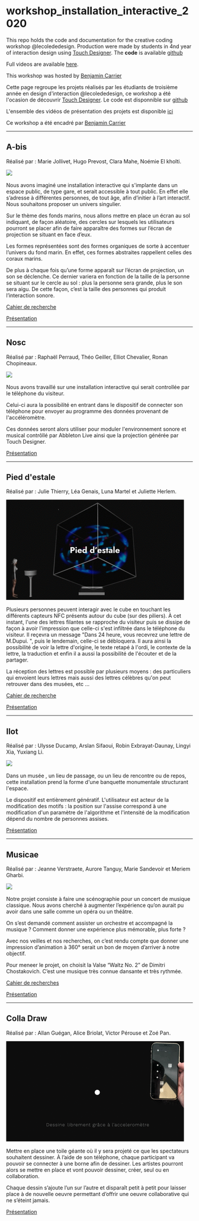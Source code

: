 # workshop_installation_interactive_2020
This repo holds the code and documentation for the creative coding workshop @lecolededesign. Production were made by students in 4nd year of interaction design using [Touch Designer](https://derivative.ca/). The **code** is available [github](https://github.com/AtelierNum/workshop_installation_interactive_2020)

Full videos are available [here](https://github.com/AtelierNum/workshop_installation_interactive/releases/tag/1.0).

This workshop was hosted by [Benjamin Carrier](https://www.instagram.com/benjarier/)


Cette page regroupe les projets réalisés par les étudiants de troisième année en design d'interaction @lecolededesign, ce workshop a été l'ocasion de découvrir [Touch Designer](https://derivative.ca/). Le code est disponnible sur [github](https://github.com/AtelierNum/workshop_code_creatif_1920)


L'ensemble des vidéos de présentation des projets est disponible [ici](https://github.com/AtelierNum/workshop_installation_interactive/releases/tag/1.0)

Ce workshop a été encadré par [Benjamin Carrier](https://www.instagram.com/benjarier/)

---
## A-bis

Réalisé par : Marie Jollivet, Hugo Prevost, Clara Mahe, Noémie El kholti.

![](A-bis/A-bis.gif)

Nous avons imaginé une installation interactive qui s'implante dans un espace public, de type gare, et serait accessible à tout public. En effet elle s’adresse à différentes personnes, de tout âge, afin d’initier à l’art interactif. Nous souhaitons proposer un univers singulier.

Sur le thème des fonds marins, nous allons mettre en place un écran au sol indiquant, de façon aléatoire, des cercles sur lesquels les utilisateurs pourront se placer afin de faire apparaître des formes sur l’écran de projection se situant en face d’eux.

Les formes représentées sont des formes organiques de sorte à accentuer l’univers du fond marin. En effet, ces formes abstraites rappellent celles des coraux marins.

De plus à chaque fois qu’une forme apparaît sur l’écran de projection, un son se déclenche. Ce dernier variera en fonction de la taille de la personne se situant sur le cercle au sol : plus la personne sera grande, plus le son sera aigu. De cette façon, c’est la taille des personnes qui produit l’interaction sonore.

[Cahier de recherche](https://github.com/AtelierNum/workshop_installation_interactive_2020/blob/master/A-bis/documentation.pdf)

[Présentation](https://github.com/AtelierNum/workshop_installation_interactive_2020/blob/master/A-bis/presentation.pdf)

---
## Nosc

Réalisé par : Raphaël Perraud, Théo Geiller, Elliot Chevalier, Ronan Chopineaux.

![](Nosc/nosc.gif)

Nous avons travaillé sur une installation interactive qui serait controllée par le téléphone du visiteur.

Celui-ci aura la possibilité en entrant dans le dispositif de connecter son téléphone pour envoyer au programme des données provenant de l'accéléromètre. 

Ces données seront alors utiliser pour moduler l'environnement sonore et musical contrôllé par Abbleton Live ainsi que la projection générée par Touch Designer.


[Présentation](https://github.com/AtelierNum/workshop_installation_interactive_2020/blob/master/Nosc/presentation.pdf)


---
## Pied d'estale

Réalisé par : Julie Thierry, Léa Genais, Luna Martel et Juliette Herlem.

![](Pied_d_estale/pied_d_estale.gif)

Plusieurs personnes peuvent interagir avec le cube en touchant les différents capteurs NFC présents autour du cube (sur des piliers). À cet instant, l'une des lettres filantes se rapproche du visiteur puis se dissipe de façon à avoir l'impression que celle-ci s'est infiltrée dans le téléphone du visiteur. Il reçevra un message "Dans 24 heure, vous recevrez une lettre de M.Dupui. ", puis le lendemain, celle-ci se débloquera. Il aura ainsi la possibilité de voir la lettre d'origine, le texte retapé à l'ordi, le contexte de la lettre, la traduction et enfin il a aussi la possibilité de l'écouter et de la partager.


La réception des lettres est possible par plusieurs moyens : des particuliers qui envoient leurs lettres mais aussi des lettres célèbres qu'on peut retrouver dans des musées, etc …


[Cahier de recherche](https://github.com/AtelierNum/workshop_installation_interactive_2020/blob/master/Pied_d_estale/documentation.pdf)

[Présentation](https://github.com/AtelierNum/workshop_installation_interactive_2020/blob/master/Pied_d_estale/presentation.pdf)

---
## Ilot

Réalisé par : Ulysse Ducamp, Arslan Sifaoui, Robin Exbrayat-Daunay, Lingyi Xia, Yuxiang Li. 

![](Ilot/ilot.gif)

Dans un musée , un lieu de passage, ou un lieu de rencontre ou de repos, cette installation prend la forme d'une banquette monumentale structurant l'espace.

Le dispositif est entièrement génératif. L'utilisateur est acteur de la modification des motifs : la position sur l'assise correspond à une modification d'un paramètre de l'algorithme et l'intensité de la modification dépend du nombre de personnes assises.

[Présentation](https://github.com/AtelierNum/workshop_installation_interactive_2020/blob/master/Ilot/presentation.pdf)

---
## Musicae

Réalisé par : Jeanne Verstraete, Aurore Tanguy, Marie Sandevoir et Meriem Gharbi.

![](Musicae/musicae.gif)

Notre projet consiste à faire une scénographie pour un concert de musique classique. Nous avons cherché à augmenter l’expérience qu’on aurait pu avoir dans une salle comme un opéra ou un théâtre.

On s’est demandé comment assister un orchestre et accompagné la musique ? Comment donner une expérience plus mémorable, plus forte ?

Avec nos veilles et nos recherches, on c’est rendu compte que donner une impression d’animation à 360° serait un bon de moyen d’arriver à notre objectif.

Pour meneer le projet, on choisit la Valse “Waltz No. 2” de Dimitri Chostakovich. C’est une musique très connue dansante et très rythmée.

[Cahier de recherches](https://github.com/AtelierNum/workshop_installation_interactive_2020/blob/master/Musicae/documentation.pdf)

[Présentation](https://github.com/AtelierNum/workshop_installation_interactive_2020/blob/master/Musicae/presentation.pdf)

---
## Colla Draw

Réalisé par : Allan Guégan, Alice Briolat, Victor Pérouse et Zoé Pan. 

![](Colla_draw/Colla_draw.gif)

Mettre en place une toile géante où il y sera projeté ce que les spectateurs souhaitent dessiner. À l’aide de son téléphone, chaque participant va pouvoir se connecter à une borne afin de dessiner.
Les artistes pourront alors se mettre en place et vont pouvoir dessiner, créer, seul ou en collaboration.

Chaque dessin s’ajoute l’un sur l’autre et disparaît petit à petit pour laisser place à de nouvelle oeuvre permettant d’offrir une oeuvre collaborative qui ne s’éteint jamais.
 

[Présentation](https://github.com/AtelierNum/workshop_installation_interactive_2020/blob/master/Colla_draw/presentation.pdf)






